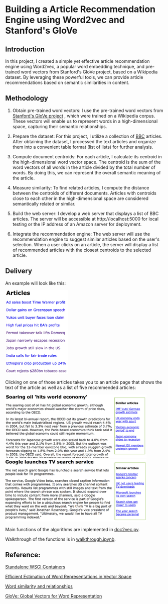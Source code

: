 # Building a Article Recommendation Engine using Word2vec and Stanford's GloVe

## Introduction

In this project, I created a simple yet effective article recommendation engine using Word2vec, a popular word embedding technique, and pre-trained word vectors from Stanford's GloVe project, based on a Wikipedia dataset. By leveraging these powerful tools, we can provide article recommendations based on semantic similarities in content.

## Methodology

1. Obtain pre-trained word vectors: I use the pre-trained word vectors from [Stanford's GloVe project](https://nlp.stanford.edu/projects/glove/) , which were trained on a Wikipedia corpus. These vectors will enable us to represent words in a high-dimensional space, capturing their semantic relationships.

2. Prepare the dataset: For this project, I utilize a collection of [BBC](http://mlg.ucd.ie/datasets/bbc.html) articles. After obtaining the dataset, I processed the text articles and organize them into a convenient table format (list of lists) for further analysis.

3. Compute document centroids: For each article, I calculate its centroid in the high-dimensional word vector space. The centroid is the sum of the word vectors of all words in the article divided by the total number of words. By doing this, we can represent the overall semantic meaning of the article.

4. Measure similarity: To find related articles, I compute the distance between the centroids of different documents. Articles with centroids close to each other in the high-dimensional space are considered semantically related or similar.

5. Build the web server: I develop a web server that displays a list of BBC articles. The server will be accessible at http://localhost:5000 for local testing or the IP address of an Amazon server for deployment.

6. Integrate the recommendation engine: The web server will use the recommendation engine to suggest similar articles based on the user's selection. When a user clicks on an article, the server will display a list of recommended articles with the closest centroids to the selected article. 

## Delivery

An example will look like this:

<img src=figures/articles.png width=200>

Clicking on one of those articles takes you to an article page that shows the text of the article as well as a list of five recommended articles:

<img src=figures/article1.png width=450>
<img src=figures/article2.png width=450>


Main functions of the algorithms are implemented in [doc2vec.py](https://github.com/hxu47/Article-Recommendation-Engine/blob/main/doc2vec.py).

Walkthrough of the functions is in [walkthrough.ipynb](https://github.com/hxu47/Article-Recommendation-Engine/blob/main/walkthrough.ipynb).


## Reference:
[Standalone WSGI Containers](http://flask.pocoo.org/docs/1.0/deploying/wsgi-standalone/)

[Efficient Estimation of Word Representations in Vector Space](http://arxiv.org/pdf/1301.3781.pdf)

[Word similarity and relationships](https://github.com/parrt/msds501/blob/master/projects/wordsim.md)

[GloVe: Global Vectors for Word Representation](https://nlp.stanford.edu/projects/glove/)
